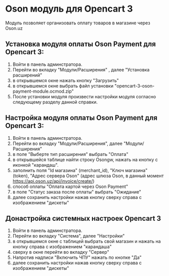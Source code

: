 # Oson модуль для Opencart 3

Модуль позволяет организовать оплату товаров в магазине через Oson.uz


## Установка модуля оплаты Oson Payment для Opencart 3:

1) Войти в панель админстратора.
2) Перейти во вкладку "Модули/Расширения" , далее "Установка расширений"
3) в открывшемся окне нажать кнопку "Загрузить"
4) в открывшемся окне выбрать файл установки "opencart-3-oson-payment-module.ocmod.zip"
5) После установки модуля произвести настройки  модуля согласно следующему разделу данной справки.


## Настройка модуля оплаты Oson Payment для Opencart 3:

1) Войти в панель админстратора.
2) Перейти во вкладку "Модули/Расширения", далее "Модули/Расширения"
3) в поле "Выберте тип расширения" выбрать "Оплата"
4) в открывшейся таблице найти строку Osongw, нажать на кнопку с иконкой "карандаш".
5) заполнить поля "Id магазина" (merchant_id), "Ключ магазина" (token), "Адрес сервера Oson" (адрес шлюза Oson, в данный момент https://api.oson.uz/api/invoice/create/)
6) способ оплаты "Оплата картой через Oson Payment"
7) в поле "Статус заказа после оплаты" выбрать "Ожидание"
8) далее сохранить настройки нажав кнопку сверху справа с изображением "дискеты" 


## Донастройка системных настроек Opencart 3

1) Войти в панель админстратора.
2) Перейти во вкладку "Система", далее "Настройки"
3) в открывшемся окне с таблицей выбрать свой магазин и нажать на кнопку справа с изображением "карандаша"
4) сверху в окне перейти во вкладку "Сервер"
5) Напротив надписи "Включить ЧПУ" нажать по кнопке "Да" 
6) далее сохранить настройки нажав кнопку сверху справа с изображением "дискеты" 
